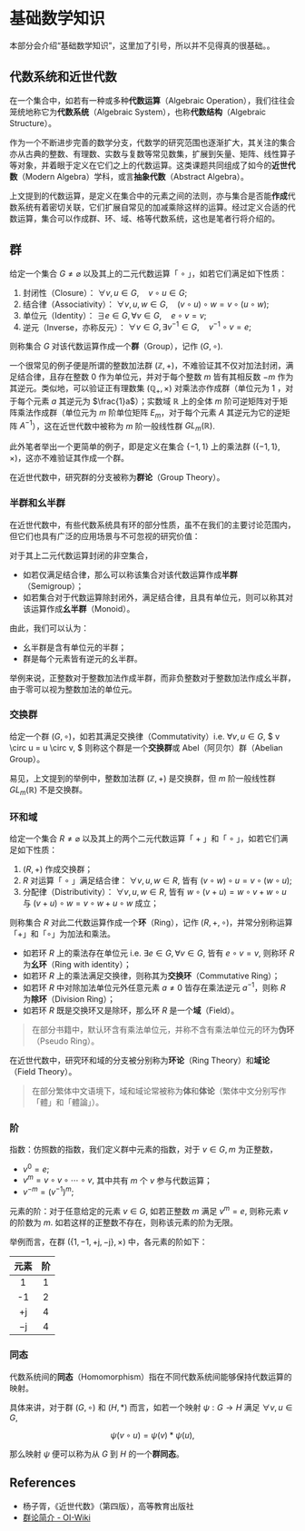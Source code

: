 # 基础数学知识
<!-- https://ctf-wiki.org/crypto/basic/introduction/ -->
本部分会介绍“基础数学知识”，这里加了引号，所以并不见得真的很基础。。

## 代数系统和近世代数

在一个集合中，如若有一种或多种**代数运算**（Algebraic Operation），我们往往会笼统地称它为**代数系统**（Algebraic System），也称**代数结构**（Algebraic Structure）。

作为一个不断进步完善的数学分支，代数学的研究范围也逐渐扩大，其关注的集合亦从古典的整数、有理数、实数与复数等常见数集，扩展到矢量、矩阵、线性算子等对象，并着眼于定义在它们之上的代数运算。这类课题共同组成了如今的**近世代数**（Modern Algebra）学科，或言**抽象代数**（Abstract Algebra）。

上文提到的代数运算，是定义在集合中的元素之间的法则，亦与集合是否能**作成**代数系统有着密切关联，它们扩展自常见的加减乘除这样的运算。经过定义合适的代数运算，集合可以作成群、环、域、格等代数系统，这也是笔者行将介绍的。

## 群

给定一个集合 $G\neq\varnothing$ 以及其上的二元代数运算「 $\circ$ 」，如若它们满足如下性质：

1. 封闭性（Closure）： $\forall v, u \in G, \quad v \circ u \in G;$
2. 结合律（Associativity）： $\forall v, u, w \in G, \quad (v \circ u) \circ w = v \circ (u \circ w);$
3. 单位元（Identity）： $\exists e \in G, \forall v \in G, \quad e \circ v = v;$
4. 逆元（Inverse，亦称反元）： $\forall v \in G, \exists v^{-1} \in G, \quad v^{-1} \circ v = e;$

则称集合 $G$ 对该代数运算作成一个**群**（Group），记作 $(G,\circ)$.

一个很常见的例子便是所谓的整数加法群 $(\mathbb{Z},+)$，不难验证其不仅对加法封闭，满足结合律，且存在整数 $0$ 作为单位元，并对于每个整数 $m$ 皆有其相反数 $-m$ 作为其逆元。类似地，可以验证正有理数集 $(\mathbb{Q}_+,\times)$ 对乘法亦作成群（单位元为 $1$ ，对于每个元素 $a$ 其逆元为 $\frac{1}a$）；实数域 $\mathbb{R}$ 上的全体 $m$ 阶可逆矩阵对于矩阵乘法作成群（单位元为 $m$ 阶单位矩阵 $E_m$，对于每个元素 $A$ 其逆元为它的逆矩阵 $A^{-1}$），这在近世代数中被称为 $m$ 阶一般线性群 $GL_m(\mathbb{R})$.

此外笔者举出一个更简单的例子，即是定义在集合 $\{-1,1\}$ 上的乘法群 $(\{-1,1\},\times)$，这亦不难验证其作成一个群。

在近世代数中，研究群的分支被称为**群论**（Group Theory）。

### 半群和幺半群

在近世代数中，有些代数系统具有环的部分性质，虽不在我们的主要讨论范围内，但它们也具有广泛的应用场景与不可忽视的研究价值：

对于其上二元代数运算封闭的非空集合，

* 如若仅满足结合律，那么可以称该集合对该代数运算作成**半群**（Semigroup）；
* 如若集合对于代数运算除封闭外，满足结合律，且具有单位元，则可以称其对该运算作成**幺半群**（Monoid）。

由此，我们可以认为：

* 幺半群是含有单位元的半群；
* 群是每个元素皆有逆元的幺半群。

举例来说，正整数对于整数加法作成半群，而非负整数对于整数加法作成幺半群，由于零可以视为整数加法的单位元。

### 交换群

给定一个群 $(G,\circ)$，如若其满足交换律（Commutativity）i.e. $\forall v, u \in G,$ $ v \circ u = u \circ v, $ 则称这个群是一个**交换群**或 Abel（阿贝尔）群（Abelian Group）。

易见，上文提到的举例中，整数加法群 $(\mathbb{Z},+)$ 是交换群，但 $m$ 阶一般线性群 $GL_m(\mathbb{R})$ 不是交换群。

### 环和域

给定一个集合 $R\neq\varnothing$ 以及其上的两个二元代数运算「 $+$ 」和「 $\circ$ 」，如若它们满足如下性质：

1. $(R,+)$ 作成交换群；
2. $R$ 对运算「 $\circ$ 」满足结合律： $\forall v, u, w \in R,$ 皆有 $(v \circ w) \circ u = v \circ (w \circ u);$
3. 分配律（Distributivity）： $\forall v, u, w \in R,$ 皆有 $w \circ (v + u) = w \circ v + w \circ u$ 与 $(v + u) \circ w = v \circ w + u \circ w$ 成立；

则称集合 $R$ 对此二代数运算作成一个**环**（Ring），记作 $(R,+,\circ)$，并常分别称运算「$+$」和「$\circ$」为加法和乘法。

* 如若环 $R$ 上的乘法存在单位元 i.e. $\exists e \in G, \forall v \in G,$ 皆有 $e \circ v = v,$ 则称环 $R$ 为**幺环**（Ring with identity）；
* 如若环 $R$ 上的乘法满足交换律，则称其为**交换环**（Commutative Ring）；
* 如若环 $R$ 中对除加法单位元外任意元素 $a \neq 0$ 皆存在乘法逆元 $a^{-1}$，则称 $R$ 为**除环**（Division Ring）；
* 如若环 $R$ 既是交换环又是除环，那么环 $R$ 是一个**域**（Field）。

> 在部分书籍中，默认环含有乘法单位元，并称不含有乘法单位元的环为**伪环**（Pseudo Ring）。

在近世代数中，研究环和域的分支被分别称为**环论**（Ring Theory）和**域论**（Field Theory）。

> 在部分繁体中文语境下，域和域论常被称为**体**和**体论**（繁体中文分别写作「體」和「體論」）。

### 阶

指数：仿照数的指数，我们定义群中元素的指数，对于 $v \in G, m$ 为正整数，

* $v^0 = e;$
* $v^m = v \circ v \circ \cdots \circ v,$ 其中共有 $m$ 个 $v$ 参与代数运算；
* $v^{-m} = \left(v^{-1}\right)^m;$

元素的阶：对于任意给定的元素 $v \in G,$ 如若正整数 $m$ 满足 $v^m = e,$ 则称元素 $v$ 的阶数为 $m$. 如若这样的正整数不存在，则称该元素的阶为无限。

举例而言，在群 $\left(\{1,-1,+\mathrm{j},-\mathrm{j}\},\times\right)$ 中，各元素的阶如下：

| 元素 | 阶 |
|:-:|:-:|
| 1 | 1 |
| -1 | 2 |
| $+\mathrm{j}$ | 4 |
| $-\mathrm{j}$ | 4 |

### 同态

代数系统间的**同态**（Homomorphism）指在不同代数系统间能够保持代数运算的映射。

具体来讲，对于群 $(G,\circ)$ 和 $(H,\ast)$ 而言，如若一个映射 $\psi: G \to H$ 满足 $\forall v, u \in G,$

$$ \psi(v \circ u) = \psi(v) \ast \psi(u), $$

那么映射 $\psi$ 便可以称为从 $G$ 到 $H$ 的一个**群同态**。

## References

* 杨子胥，《近世代数》（第四版），高等教育出版社
* [群论简介 - OI-Wiki](https://oi-wiki.org/math/group-theory/)
